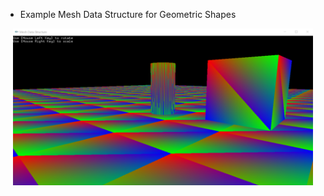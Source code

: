 
* Example Mesh Data Structure for Geometric Shapes

<p align="center">
  <img src="ScreenShot.png" width="480"/>
</p>
